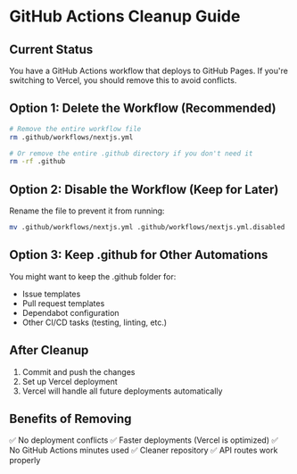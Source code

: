# GitHub Actions Cleanup Guide

## Current Status

You have a GitHub Actions workflow that deploys to GitHub Pages. If you're switching to Vercel, you should remove this to avoid conflicts.

## Option 1: Delete the Workflow (Recommended)

```bash
# Remove the entire workflow file
rm .github/workflows/nextjs.yml

# Or remove the entire .github directory if you don't need it
rm -rf .github
```

## Option 2: Disable the Workflow (Keep for Later)

Rename the file to prevent it from running:

```bash
mv .github/workflows/nextjs.yml .github/workflows/nextjs.yml.disabled
```

## Option 3: Keep .github for Other Automations

You might want to keep the .github folder for:

- Issue templates
- Pull request templates
- Dependabot configuration
- Other CI/CD tasks (testing, linting, etc.)

## After Cleanup

1. Commit and push the changes
2. Set up Vercel deployment
3. Vercel will handle all future deployments automatically

## Benefits of Removing

✅ No deployment conflicts
✅ Faster deployments (Vercel is optimized)
✅ No GitHub Actions minutes used
✅ Cleaner repository
✅ API routes work properly
